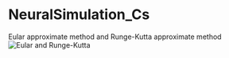 # NeuralSimulation_Cs

Eular approximate method and Runge-Kutta approximate method
![Eular and Runge-Kutta](https://user-images.githubusercontent.com/60992540/228990152-10b437ef-c89c-42cd-a954-0fab6a170a65.jpg)
